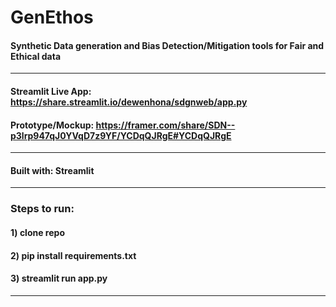 # GenEthos
#### Synthetic Data generation and Bias Detection/Mitigation tools for Fair and Ethical data
______________________
#### Streamlit Live App: https://share.streamlit.io/dewenhona/sdgnweb/app.py
#### Prototype/Mockup: https://framer.com/share/SDN--p3lrp947qJ0YVqD7z9YF/YCDqQJRgE#YCDqQJRgE
______________________
#### Built with: Streamlit
______________________
### Steps to run:
#### 1) clone repo
#### 2) pip install requirements.txt
#### 3) streamlit run app.py
______________________

